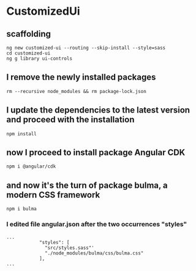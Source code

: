# CustomizedUi

## scaffolding

```shell
ng new customized-ui --routing --skip-install --style=sass
cd customized-ui
ng g library ui-controls
```

## I remove the newly installed packages

```shell
rm --recursive node_modules && rm package-lock.json
```

## I update the dependencies to the latest version and proceed with the installation

```shell
npm install
```

## now I proceed to install package Angular CDK

```shell
npm i @angular/cdk
```

## and now it's the turn of package bulma, a modern CSS framework

```shell
npm i bulma
```

### I edited file angular.json after the two occurrences "styles"

```text
...
            "styles": [
              "src/styles.sass"'
              "./node_modules/bulma/css/bulma.css"
            ],
...
```
